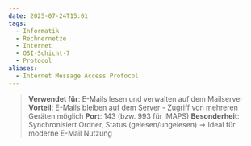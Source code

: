 ```yaml
---
date: 2025-07-24T15:01
tags:
  - Informatik
  - Rechnernetze
  - Internet
  - OSI-Schicht-7
  - Protocol
aliases:
  - Internet Message Access Protocol
---
```

> **Verwendet für**: E-Mails lesen und verwalten auf dem Mailserver
> **Vorteil**: E-Mails bleiben auf dem Server - Zugriff von mehreren Geräten möglich
> **Port**: 143 (bzw. 993 für IMAPS)
> **Besonderheit**: Synchronisiert Ordner, Status (gelesen/ungelesen)
> → Ideal für moderne E-Mail Nutzung

